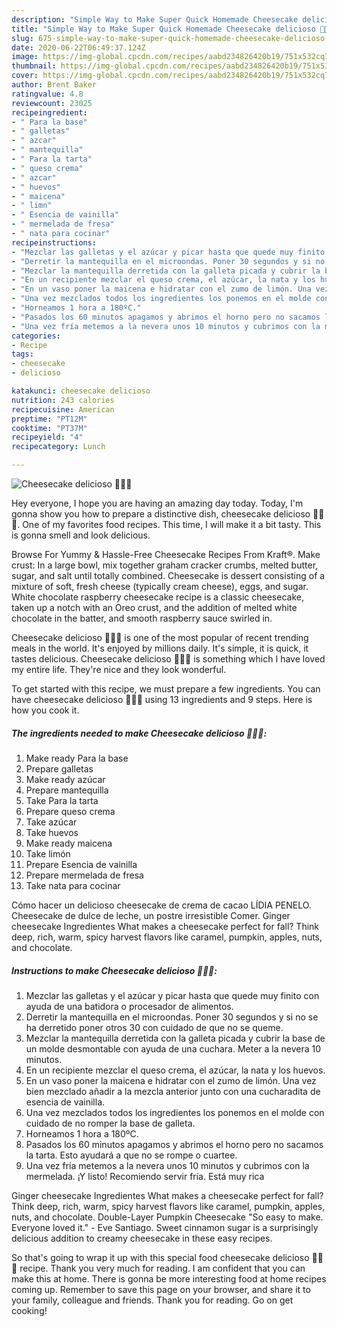 ```yaml
---
description: "Simple Way to Make Super Quick Homemade Cheesecake delicioso 🍰🍓🧀"
title: "Simple Way to Make Super Quick Homemade Cheesecake delicioso 🍰🍓🧀"
slug: 675-simple-way-to-make-super-quick-homemade-cheesecake-delicioso
date: 2020-06-22T06:49:37.124Z
image: https://img-global.cpcdn.com/recipes/aabd234826420b19/751x532cq70/cheesecake-delicioso-🍰🍓🧀-foto-principal.jpg
thumbnail: https://img-global.cpcdn.com/recipes/aabd234826420b19/751x532cq70/cheesecake-delicioso-🍰🍓🧀-foto-principal.jpg
cover: https://img-global.cpcdn.com/recipes/aabd234826420b19/751x532cq70/cheesecake-delicioso-🍰🍓🧀-foto-principal.jpg
author: Brent Baker
ratingvalue: 4.8
reviewcount: 23025
recipeingredient:
- " Para la base"
- " galletas"
- " azcar"
- " mantequilla"
- " Para la tarta"
- " queso crema"
- " azcar"
- " huevos"
- " maicena"
- " limn"
- " Esencia de vainilla"
- " mermelada de fresa"
- " nata para cocinar"
recipeinstructions:
- "Mezclar las galletas y el azúcar y picar hasta que quede muy finito con ayuda de una batidora o procesador de alimentos."
- "Derretir la mantequilla en el microondas. Poner 30 segundos y si no se ha derretido poner otros 30 con cuidado de que no se queme."
- "Mezclar la mantequilla derretida con la galleta picada y cubrir la base de un molde desmontable con ayuda de una cuchara. Meter a la nevera 10 minutos."
- "En un recipiente mezclar el queso crema, el azúcar, la nata y los huevos."
- "En un vaso poner la maicena e hidratar con el zumo de limón. Una vez bien mezclado añadir a la mezcla anterior junto con una cucharadita de esencia de vainilla."
- "Una vez mezclados todos los ingredientes los ponemos en el molde con cuidado de no romper la base de galleta."
- "Horneamos 1 hora a 180ºC."
- "Pasados los 60 minutos apagamos y abrimos el horno pero no sacamos la tarta. Esto ayudará a que no se rompe o cuartee."
- "Una vez fría metemos a la nevera unos 10 minutos y cubrimos con la mermelada. ¡Y listo! Recomiendo servir fría. Está muy rica"
categories:
- Recipe
tags:
- cheesecake
- delicioso

katakunci: cheesecake delicioso 
nutrition: 243 calories
recipecuisine: American
preptime: "PT12M"
cooktime: "PT37M"
recipeyield: "4"
recipecategory: Lunch

---
```



![Cheesecake delicioso 🍰🍓🧀](https://img-global.cpcdn.com/recipes/aabd234826420b19/751x532cq70/cheesecake-delicioso-🍰🍓🧀-foto-principal.jpg)

Hey everyone, I hope you are having an amazing day today. Today, I'm gonna show you how to prepare a distinctive dish, cheesecake delicioso 🍰🍓🧀. One of my favorites food recipes. This time, I will make it a bit tasty. This is gonna smell and look delicious.

Browse For Yummy &amp; Hassle-Free Cheesecake Recipes From Kraft®. Make crust: In a large bowl, mix together graham cracker crumbs, melted butter, sugar, and salt until totally combined. Cheesecake is dessert consisting of a mixture of soft, fresh cheese (typically cream cheese), eggs, and sugar. White chocolate raspberry cheesecake recipe is a classic cheesecake, taken up a notch with an Oreo crust, and the addition of melted white chocolate in the batter, and smooth raspberry sauce swirled in.

Cheesecake delicioso 🍰🍓🧀 is one of the most popular of recent trending meals in the world. It's enjoyed by millions daily. It's simple, it is quick, it tastes delicious. Cheesecake delicioso 🍰🍓🧀 is something which I have loved my entire life. They're nice and they look wonderful.


To get started with this recipe, we must prepare a few ingredients. You can have cheesecake delicioso 🍰🍓🧀 using 13 ingredients and 9 steps. Here is how you cook it.

<!--inarticleads1-->

##### The ingredients needed to make Cheesecake delicioso 🍰🍓🧀:

1. Make ready  Para la base
1. Prepare  galletas
1. Make ready  azúcar
1. Prepare  mantequilla
1. Take  Para la tarta
1. Prepare  queso crema
1. Take  azúcar
1. Take  huevos
1. Make ready  maicena
1. Take  limón
1. Prepare  Esencia de vainilla
1. Prepare  mermelada de fresa
1. Take  nata para cocinar


Cómo hacer un delicioso cheesecake de crema de cacao LÍDIA PENELO. Cheesecake de dulce de leche, un postre irresistible Comer. Ginger cheesecake Ingredientes What makes a cheesecake perfect for fall? Think deep, rich, warm, spicy harvest flavors like caramel, pumpkin, apples, nuts, and chocolate. 

<!--inarticleads2-->

##### Instructions to make Cheesecake delicioso 🍰🍓🧀:

1. Mezclar las galletas y el azúcar y picar hasta que quede muy finito con ayuda de una batidora o procesador de alimentos.
1. Derretir la mantequilla en el microondas. Poner 30 segundos y si no se ha derretido poner otros 30 con cuidado de que no se queme.
1. Mezclar la mantequilla derretida con la galleta picada y cubrir la base de un molde desmontable con ayuda de una cuchara. Meter a la nevera 10 minutos.
1. En un recipiente mezclar el queso crema, el azúcar, la nata y los huevos.
1. En un vaso poner la maicena e hidratar con el zumo de limón. Una vez bien mezclado añadir a la mezcla anterior junto con una cucharadita de esencia de vainilla.
1. Una vez mezclados todos los ingredientes los ponemos en el molde con cuidado de no romper la base de galleta.
1. Horneamos 1 hora a 180ºC.
1. Pasados los 60 minutos apagamos y abrimos el horno pero no sacamos la tarta. Esto ayudará a que no se rompe o cuartee.
1. Una vez fría metemos a la nevera unos 10 minutos y cubrimos con la mermelada. ¡Y listo! Recomiendo servir fría. Está muy rica


Ginger cheesecake Ingredientes What makes a cheesecake perfect for fall? Think deep, rich, warm, spicy harvest flavors like caramel, pumpkin, apples, nuts, and chocolate. Double-Layer Pumpkin Cheesecake &#34;So easy to make. Everyone loved it.&#34; - Eve Santiago. Sweet cinnamon sugar is a surprisingly delicious addition to creamy cheesecake in these easy recipes. 

So that's going to wrap it up with this special food cheesecake delicioso 🍰🍓🧀 recipe. Thank you very much for reading. I am confident that you can make this at home. There is gonna be more interesting food at home recipes coming up. Remember to save this page on your browser, and share it to your family, colleague and friends. Thank you for reading. Go on get cooking!
